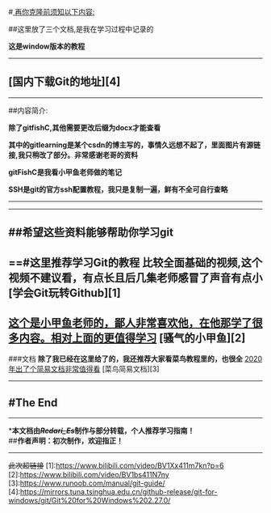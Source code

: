 

#<u> 再你克隆前须知以下内容: </u>  

##这里放了三个文档,是我在学习过程中记录的  

**这是window版本的教程**  

----
[国内下载Git的地址][4]
----
----
##内容简介:  

**除了gitfishC,其他需要更改后缀为docx才能查看**  

**其中的gitlearning是某个csdn的博主写的，事情久远想不起了，里面图片有源链接,我只稍改了部分。非常感谢老哥的资料**  

**gitFishC是我看小甲鱼老师做的笔记**  

**SSH是git的官方ssh配置教程，我只是复制一遍，鲜有不全可自行查略**  





----------
--------
##希望这些资料能够帮助你学习git
----
==#这里推荐学习Git的教程
**比较全面基础的视频,这个视频不建议看，有点长且后几集老师感冒了声音有点小**
[学会Git玩转Github][1]
-----
<u>这个是小甲鱼老师的，鄙人非常喜欢他，在他那学了很多内容。相对上面的更值得学习</u>
[骚气的小甲鱼][2]
------
###文档
**除了我已经在这里给了的，我还推荐大家看菜鸟教程里的，也很全**
<u>2020年出了个简易文档非常值得看</u>
[菜鸟简易文档][3]

-------  
  
  



#The End
-----
-----
***本文档由~~*Redari_Es*~~制作与部分转载，个人推荐学习指南！**  
##**作者声明：初次制作，欢迎指正！**



------------
~~此次超链接~~
[1]:https://www.bilibili.com/video/BV1Xx411m7kn?p=6  
[2]:https://www.bilibili.com/video/BV1bs411N7ny  
[3]:https://www.runoob.com/manual/git-guide/  
[4]:https://mirrors.tuna.tsinghua.edu.cn/github-release/git-for-windows/git/Git%20for%20Windows%202.27.0/

